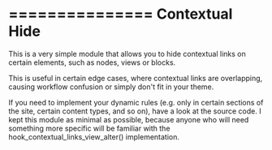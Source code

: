 ===============
Contextual Hide
===============

This is a very simple module that allows you to hide contextual links on certain
elements, such as nodes, views or blocks.

This is useful in certain edge cases, where contextual links are overlapping,
causing workflow confusion or simply don't fit in your theme.

If you need to implement your dynamic rules (e.g. only in certain sections of
the site, certain content types, and so on), have a look at the source code. I
kept this module as minimal as possible, because anyone who will need something
more specific will be familiar with the hook_contextual_links_view_alter()
implementation.
